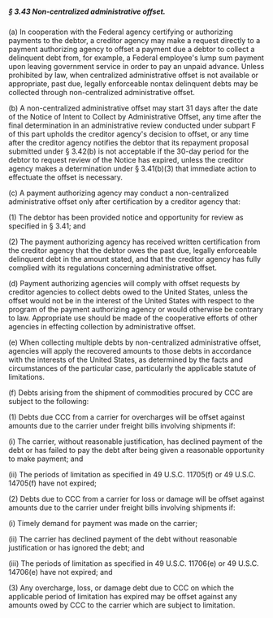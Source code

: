 ##### § 3.43 Non-centralized administrative offset. #####

(a) In cooperation with the Federal agency certifying or authorizing payments to the debtor, a creditor agency may make a request directly to a payment authorizing agency to offset a payment due a debtor to collect a delinquent debt from, for example, a Federal employee's lump sum payment upon leaving government service in order to pay an unpaid advance. Unless prohibited by law, when centralized administrative offset is not available or appropriate, past due, legally enforceable nontax delinquent debts may be collected through non-centralized administrative offset.

(b) A non-centralized administrative offset may start 31 days after the date of the Notice of Intent to Collect by Administrative Offset, any time after the final determination in an administrative review conducted under subpart F of this part upholds the creditor agency's decision to offset, or any time after the creditor agency notifies the debtor that its repayment proposal submitted under § 3.42(b) is not acceptable if the 30-day period for the debtor to request review of the Notice has expired, unless the creditor agency makes a determination under § 3.41(b)(3) that immediate action to effectuate the offset is necessary.

(c) A payment authorizing agency may conduct a non-centralized administrative offset only after certification by a creditor agency that:

(1) The debtor has been provided notice and opportunity for review as specified in § 3.41; and

(2) The payment authorizing agency has received written certification from the creditor agency that the debtor owes the past due, legally enforceable delinquent debt in the amount stated, and that the creditor agency has fully complied with its regulations concerning administrative offset.

(d) Payment authorizing agencies will comply with offset requests by creditor agencies to collect debts owed to the United States, unless the offset would not be in the interest of the United States with respect to the program of the payment authorizing agency or would otherwise be contrary to law. Appropriate use should be made of the cooperative efforts of other agencies in effecting collection by administrative offset.

(e) When collecting multiple debts by non-centralized administrative offset, agencies will apply the recovered amounts to those debts in accordance with the interests of the United States, as determined by the facts and circumstances of the particular case, particularly the applicable statute of limitations.

(f) Debts arising from the shipment of commodities procured by CCC are subject to the following:

(1) Debts due CCC from a carrier for overcharges will be offset against amounts due to the carrier under freight bills involving shipments if:

(i) The carrier, without reasonable justification, has declined payment of the debt or has failed to pay the debt after being given a reasonable opportunity to make payment; and

(ii) The periods of limitation as specified in 49 U.S.C. 11705(f) or 49 U.S.C. 14705(f) have not expired;

(2) Debts due to CCC from a carrier for loss or damage will be offset against amounts due to the carrier under freight bills involving shipments if:

(i) Timely demand for payment was made on the carrier;

(ii) The carrier has declined payment of the debt without reasonable justification or has ignored the debt; and

(iii) The periods of limitation as specified in 49 U.S.C. 11706(e) or 49 U.S.C. 14706(e) have not expired; and

(3) Any overcharge, loss, or damage debt due to CCC on which the applicable period of limitation has expired may be offset against any amounts owed by CCC to the carrier which are subject to limitation.